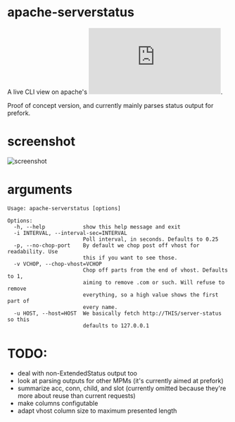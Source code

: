 # apache-serverstatus
A live CLI view on apache's ![mod_status](https://httpd.apache.org/docs/2.4/mod/mod_status.html).

Proof of concept version, and currently mainly parses status output for prefork.

# screenshot
![screenshot](https://raw.githubusercontent.com/scarfboy/apache-serverstatus/main/screenshot.png)

# arguments


```
Usage: apache-serverstatus [options]

Options:
  -h, --help            show this help message and exit
  -i INTERVAL, --interval-sec=INTERVAL
                        Poll interval, in seconds. Defaults to 0.25
  -p, --no-chop-port    By default we chop post off vhost for readability. Use
                        this if you want to see those.
  -v VCHOP, --chop-vhost=VCHOP
                        Chop off parts from the end of vhost. Defaults to 1,
                        aiming to remove .com or such. Will refuse to remove
                        everything, so a high value shows the first part of
                        every name.
  -u HOST, --host=HOST  We basically fetch http://THIS/server-status  so this
                        defaults to 127.0.0.1
```

# TODO:
- deal with non-ExtendedStatus output too
- look at parsing outputs for other MPMs (it's currently aimed at prefork)
- summarize acc, conn, child, and slot (currently omitted because they're more about reuse than current requests)
- make columns configutable
- adapt vhost column size to maximum presented length
